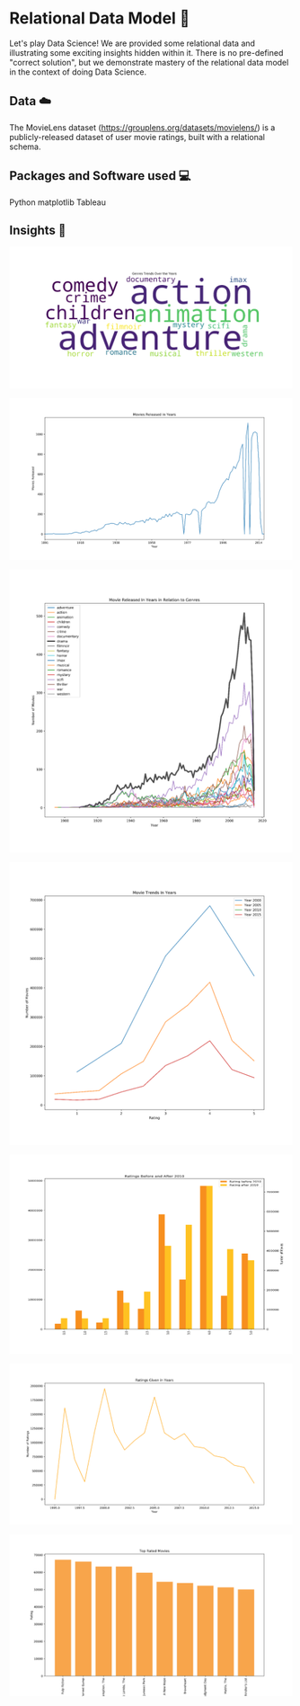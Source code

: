 # Relational Data Model :metal:

Let's play Data Science! 
We are provided some relational data and illustrating some exciting insights hidden within it. There is no pre-defined "correct solution", but we demonstrate mastery of the relational data model in the context of doing Data Science.

## Data :cloud:
The MovieLens dataset (https://grouplens.org/datasets/movielens/) is a publicly-released dataset of user movie ratings, built with a relational schema.

## Packages and Software used :computer:
Python
matplotlib
Tableau

## Insights :pencil:

![ScreenShot 1](Visualizations/Genres_trend_over_the_years.png)

![ScreenShot 2](Visualizations/movie_released_over_the_years.png)

![ScreenShot 3](Visualizations/movie_released_vs_genres.png)

![ScreenShot 4](Visualizations/Movie_trends.png)

![ScreenShot 5](Visualizations/rating_before_and_after_2010.png)

![ScreenShot 6](Visualizations/rating_given_in_years.png)

![ScreenShot 7](Visualizations/top_rated_movies.png)
